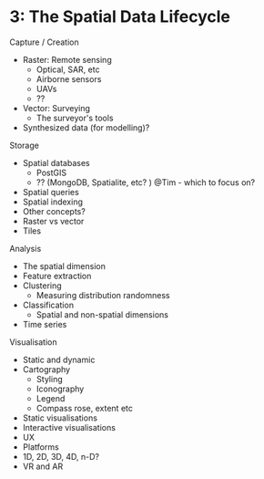 # 3: The Spatial Data Lifecycle


Capture / Creation
- Raster: Remote sensing
    - Optical, SAR, etc
    - Airborne sensors
    - UAVs
    - ??
- Vector: Surveying
    - The surveyor's tools
- Synthesized data (for modelling)?

Storage
- Spatial databases
    - PostGIS
    - ?? (MongoDB, Spatialite, etc? ) @Tim - which to focus on? 
- Spatial queries
- Spatial indexing
- Other concepts?
- Raster vs vector
- Tiles

Analysis
- The spatial dimension
- Feature extraction
- Clustering
    - Measuring distribution randomness
- Classification
    - Spatial and non-spatial dimensions
- Time series 

Visualisation
- Static and dynamic
- Cartography
    - Styling
    - Iconography
    - Legend
    - Compass rose, extent etc
- Static visualisations
- Interactive visualisations
- UX
- Platforms
- 1D, 2D, 3D, 4D, n-D?
- VR and AR